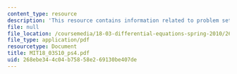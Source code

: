 ```yaml
---
content_type: resource
description: 'This resource contains information related to problem set 4. '
file: null
file_location: /coursemedia/18-03-differential-equations-spring-2010/268ebe344c04b75858e269130be407de_MIT18_03S10_ps4.pdf
file_type: application/pdf
resourcetype: Document
title: MIT18_03S10_ps4.pdf
uid: 268ebe34-4c04-b758-58e2-69130be407de
---
```

